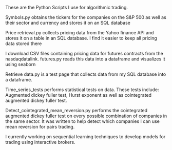 These are the Python Scripts I use for algorithmic trading.

Symbols.py obtains the tickers for the companies on the S&P 500 as well as their sector and currency and stores it on an SQL database

Price retrieval.py collects pricing data from the Yahoo finance API and stores it on a table in an SQL database. I find it easier to keep all pricing data stored there

I download CSV files containing pricing data for futures contracts from the nasdaqdatalink. futures.py reads this data into a dataframe and visualizes it using seaborn 

Retrieve data.py is a test page that collects data from my SQL database into a dataframe. 

Time_series_tests performs statistical tests on data. These tests include: Augmented dickey fuller test, Hurst exponent as well as cointegrated augmented dickey fuller test.

Detect_cointegrated_mean_reversion.py performs the cointegrated augmented dickey fuller test on every possible combination of companies in the same sector. It was written to help detect which companies I can use mean reversion for pairs trading.

I currently working on sequential learning techniques to develop models for trading using interactive brokers. 
